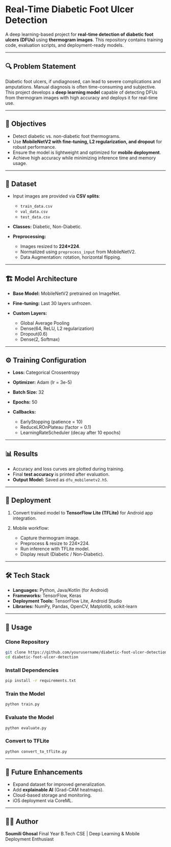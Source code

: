 # Real-Time Diabetic Foot Ulcer Detection

A deep learning-based project for **real-time detection of diabetic foot ulcers (DFUs)** using **thermogram images**. This repository contains training code, evaluation scripts, and deployment-ready models.

---

## 🔍 Problem Statement

Diabetic foot ulcers, if undiagnosed, can lead to severe complications and amputations. Manual diagnosis is often time-consuming and subjective. This project develops a **deep learning model** capable of detecting DFUs from thermogram images with high accuracy and deploys it for real-time use.

---

## 🎯 Objectives

* Detect diabetic vs. non-diabetic foot thermograms.
* Use **MobileNetV2 with fine-tuning, L2 regularization, and dropout** for robust performance.
* Ensure the model is lightweight and optimized for **mobile deployment**.
* Achieve high accuracy while minimizing inference time and memory usage.

---

## 📂 Dataset

* Input images are provided via **CSV splits**:

  * `train_data.csv`
  * `val_data.csv`
  * `test_data.csv`
* **Classes:** Diabetic, Non-Diabetic.
* **Preprocessing:**

  * Images resized to **224×224**.
  * Normalized using `preprocess_input` from MobileNetV2.
  * Data Augmentation: rotation, horizontal flipping.

---

## 🏗️ Model Architecture

* **Base Model:** MobileNetV2 pretrained on ImageNet.
* **Fine-tuning:** Last 30 layers unfrozen.
* **Custom Layers:**

  * Global Average Pooling
  * Dense(64, ReLU, L2 regularization)
  * Dropout(0.6)
  * Dense(2, Softmax)

---

## ⚙️ Training Configuration

* **Loss:** Categorical Crossentropy
* **Optimizer:** Adam (lr = 3e-5)
* **Batch Size:** 32
* **Epochs:** 50
* **Callbacks:**

  * EarlyStopping (patience = 10)
  * ReduceLROnPlateau (factor = 0.1)
  * LearningRateScheduler (decay after 10 epochs)

---

## 📊 Results

* Accuracy and loss curves are plotted during training.
* Final **test accuracy** is printed after evaluation.
* **Output Model:** Saved as `dfu_mobilenetv2.h5`.

---

## 🚀 Deployment

1. Convert trained model to **TensorFlow Lite (TFLite)** for Android app integration.
2. Mobile workflow:

   * Capture thermogram image.
   * Preprocess & resize to 224×224.
   * Run inference with TFLite model.
   * Display result (Diabetic / Non-Diabetic).

---

## 🛠️ Tech Stack

* **Languages:** Python, Java/Kotlin (for Android)
* **Frameworks:** TensorFlow, Keras
* **Deployment Tools:** TensorFlow Lite, Android Studio
* **Libraries:** NumPy, Pandas, OpenCV, Matplotlib, scikit-learn

---

## 📌 Usage

### Clone Repository

```bash
git clone https://github.com/yourusername/diabetic-foot-ulcer-detection.git
cd diabetic-foot-ulcer-detection
```

### Install Dependencies

```bash
pip install -r requirements.txt
```

### Train the Model

```bash
python train.py
```

### Evaluate the Model

```bash
python evaluate.py
```

### Convert to TFLite

```bash
python convert_to_tflite.py
```

---

## 🔮 Future Enhancements

* Expand dataset for improved generalization.
* Add **explainable AI** (Grad-CAM heatmaps).
* Cloud-based storage and monitoring.
* iOS deployment via CoreML.

---

## 👨‍💻 Author

**Soumili Ghosal**
Final Year B.Tech CSE | Deep Learning & Mobile Deployment Enthusiast
